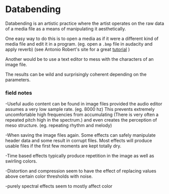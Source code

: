 ---
---
# Databending
Databending is an artistic practice where the artist operates on the raw data of a media file as a means of manipulating it aesthetically.

One easy way to do this is to open a media as if it were a different kind of media file and edit it in a program. (eg. open a `.bmp` file in audacity and apply reverb) (see Antonio Robert's site for a great [tutorial](https://www.hellocatfood.com/databending-using-audacity/) )

Another would be to use a text editor to mess with the characters of an image file. 

The results can be wild and surprisingly coherent depending on the parameters.

### field notes

-Useful audio content can be found in image files provided the audio editor assumes a very low sample rate. (eg. 8000 hz) This prevents extremely uncomfortable high frequencies from accumulating (There is very often a repeated pitch high in the spectrum.) and even creates the perception of meso structure. (eg. repeating rhythm and melody) 

-When saving the image files again. Some effects can safely manipulate header data and some result in corrupt files. Most effects will produce usable files if the first few moments are kept totally dry.

-Time based effects typically produce repetition in the image as well as swirling colors.

-Distortion and compression seem to have the effect of replacing values above certain color thresholds with noise.

-purely spectral effects seem to mostly affect color
